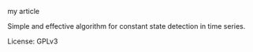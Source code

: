 my article 

Simple and effective algorithm for constant state detection in time series.

License: GPLv3



